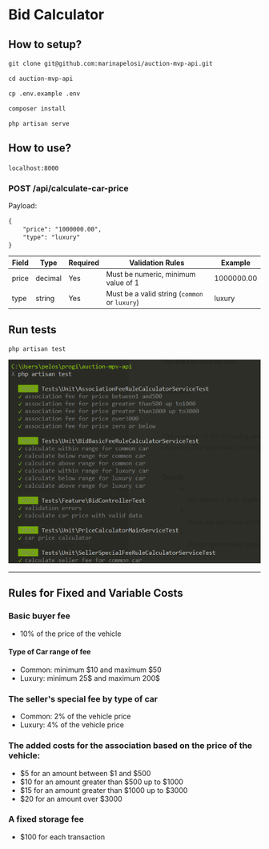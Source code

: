 # Bid Calculator

##  How to setup?

```
git clone git@github.com:marinapelosi/auction-mvp-api.git
```

```
cd auction-mvp-api
```

```
cp .env.example .env
```

```
composer install
```

```
php artisan serve
```

## How to use?

`localhost:8000`

### POST /api/calculate-car-price

Payload:

```
{
    "price": "1000000.00",
    "type": "luxury"
}
```

| Field   | Type     | Required | Validation Rules                              | Example       |
|---------|----------|----------|-----------------------------------------------|---------------|
| price   | decimal  | Yes      | Must be numeric, minimum value of 1           | 1000000.00    |
| type    | string   | Yes      | Must be a valid string (`common` or `luxury`) | luxury        |

## Run tests

```
php artisan test
```

![img.png](img.png)

-----------

## Rules for Fixed and Variable Costs

### Basic buyer fee

- 10% of the price of the vehicle

#### Type of Car range of fee

- Common: minimum $10 and maximum $50
- Luxury: minimum 25$ and maximum 200$

### The seller's special fee by type of car

- Common: 2% of the vehicle price
- Luxury: 4% of the vehicle price

### The added costs for the association based on the price of the vehicle:

- $5 for an amount between $1 and $500
- $10 for an amount greater than $500 up to $1000
- $15 for an amount greater than $1000 up to $3000
- $20 for an amount over $3000

### A fixed storage fee 

- $100 for each transaction
